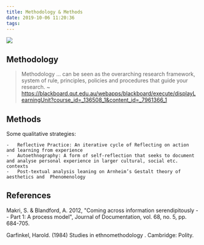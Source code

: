 ```yaml
---
title: Methodology & Methods
date: 2019-10-06 11:20:36
tags:
---
```


![](/devlog/images/research_paradigms.png)

## Methodology

> Methodology ... can be seen as the overarching research framework, system of rule, principles, policies and procedures that guide your research. ~ https://blackboard.qut.edu.au/webapps/blackboard/execute/displayLearningUnit?course_id=_136508_1&content_id=_7961366_1


## Methods

Some qualitative strategies:

    -   Reflective Practice: An iterative cycle of Reflecting on action and learning from experience
    -   Autoethnography: A form of self-reflection that seeks to document and analyse personal experience in larger cultural, social etc. contexts
    -   Post-textual analysis leaning on Arnheim’s Gestalt theory of aesthetics and  Phenomenology

## References

Makri, S. & Blandford, A. 2012, "Coming across information serendipitously -- Part 1: A process model", Journal of Documentation, vol. 68, no. 5, pp. 684-705.

Garfinkel, Harold. (1984) Studies in ethnomethodology . Cambridge: Polity.



